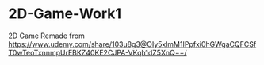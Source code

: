 # 2D-Game-Work1
2D Game Remade from https://www.udemy.com/share/103u8g3@OIy5xlmM1IPpfxi0hGWgaCQFCSfT0wTeoTxnnmpUrEBKZ40KE2CJPA-VKqh1dZ5XnQ==/
